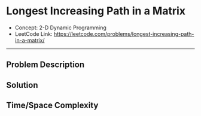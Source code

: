 # Longest Increasing Path in a Matrix

- Concept: 2-D Dynamic Programming
- LeetCode Link: https://leetcode.com/problems/longest-increasing-path-in-a-matrix/

---

## Problem Description

## Solution

## Time/Space Complexity

